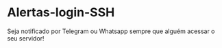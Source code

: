 # Alertas-login-SSH
Seja notificado por Telegram ou Whatsapp sempre que alguém acessar o seu servidor!
